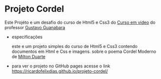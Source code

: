 # Projeto Cordel

<p>Este Projéto e um desafio do curso de Html5 e Css3 do <a href="https://www.cursoemvideo.com/" target="_blank">Curso em video</a> do professor <a href="https://github.com/gustavoguanabara" target="_blank"gi>Gustavo Guanabara</a></p>

<ul>
    <li>especificações</li> 
    <p>este e um projeto simples do curso de Html5 e Css3  contendo documentos em Html e Css e imagens. sobre o poema Cordel Moderno de <a href="https://www.recantodasletras.com.br/poesias/3186743">Milton Duarte</a> </p>
    <li>para ver o projeto no GitHub pages acesse o link <a href="https://ricardofelixdias.github.io/projeto-cordel/" target="_blank">https://ricardofelixdias.github.io/projeto-cordel/</a> </li>
    
     

</ul>
